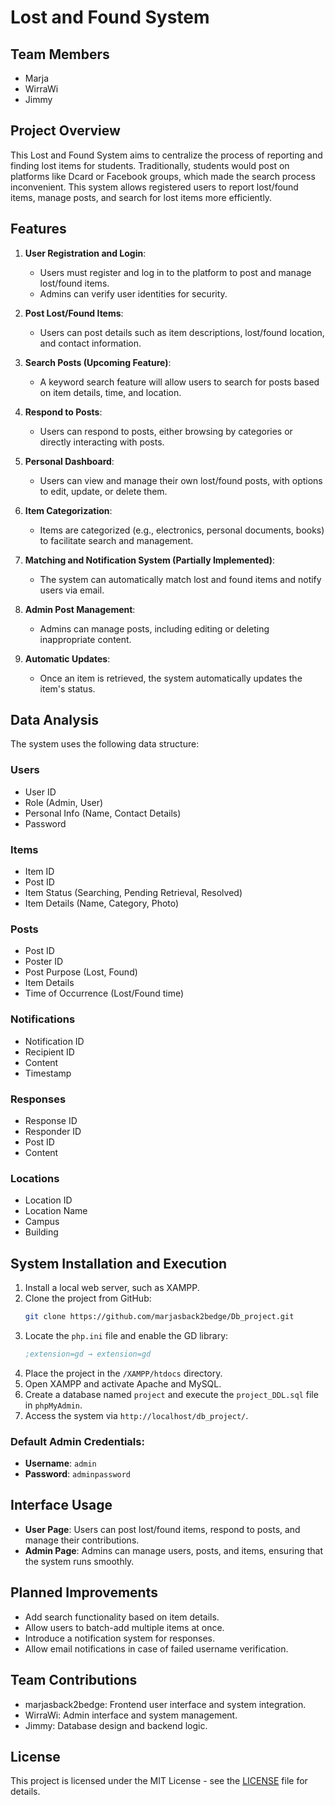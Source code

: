 # Lost and Found System

## Team Members
- Marja
- WirraWi
- Jimmy

## Project Overview
This Lost and Found System aims to centralize the process of reporting and finding lost items for students. Traditionally, students would post on platforms like Dcard or Facebook groups, which made the search process inconvenient. This system allows registered users to report lost/found items, manage posts, and search for lost items more efficiently.

## Features

1. **User Registration and Login**:
   - Users must register and log in to the platform to post and manage lost/found items.
   - Admins can verify user identities for security.

2. **Post Lost/Found Items**:
   - Users can post details such as item descriptions, lost/found location, and contact information.

3. **Search Posts (Upcoming Feature)**:
   - A keyword search feature will allow users to search for posts based on item details, time, and location.

4. **Respond to Posts**:
   - Users can respond to posts, either browsing by categories or directly interacting with posts.

5. **Personal Dashboard**:
   - Users can view and manage their own lost/found posts, with options to edit, update, or delete them.

6. **Item Categorization**:
   - Items are categorized (e.g., electronics, personal documents, books) to facilitate search and management.

7. **Matching and Notification System (Partially Implemented)**:
   - The system can automatically match lost and found items and notify users via email.

8. **Admin Post Management**:
   - Admins can manage posts, including editing or deleting inappropriate content.

9. **Automatic Updates**:
   - Once an item is retrieved, the system automatically updates the item's status.

## Data Analysis
The system uses the following data structure:

### Users
- User ID
- Role (Admin, User)
- Personal Info (Name, Contact Details)
- Password

### Items
- Item ID
- Post ID
- Item Status (Searching, Pending Retrieval, Resolved)
- Item Details (Name, Category, Photo)

### Posts
- Post ID
- Poster ID
- Post Purpose (Lost, Found)
- Item Details
- Time of Occurrence (Lost/Found time)

### Notifications
- Notification ID
- Recipient ID
- Content
- Timestamp

### Responses
- Response ID
- Responder ID
- Post ID
- Content

### Locations
- Location ID
- Location Name
- Campus
- Building

## System Installation and Execution

1. Install a local web server, such as XAMPP.
2. Clone the project from GitHub:
   ```bash
   git clone https://github.com/marjasback2bedge/Db_project.git
   ```
3. Locate the `php.ini` file and enable the GD library:
   ```ini
   ;extension=gd → extension=gd
   ```
4. Place the project in the `/XAMPP/htdocs` directory.
5. Open XAMPP and activate Apache and MySQL.
6. Create a database named `project` and execute the `project_DDL.sql` file in `phpMyAdmin`.
7. Access the system via `http://localhost/db_project/`.

### Default Admin Credentials:
- **Username**: `admin`
- **Password**: `adminpassword`

## Interface Usage

- **User Page**: Users can post lost/found items, respond to posts, and manage their contributions.
- **Admin Page**: Admins can manage users, posts, and items, ensuring that the system runs smoothly.

## Planned Improvements
- Add search functionality based on item details.
- Allow users to batch-add multiple items at once.
- Introduce a notification system for responses.
- Allow email notifications in case of failed username verification.

## Team Contributions
- marjasback2bedge: Frontend user interface and system integration.
- WirraWi: Admin interface and system management.
- Jimmy: Database design and backend logic.


## License
This project is licensed under the MIT License - see the [LICENSE](LICENSE) file for details.
```


